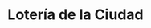 ---
title: "Lotería de la Ciudad"
url: /ciudad-autonoma-de-buenos-aires/loteria-de-la-ciudad-segurola/
shop: lotería
---